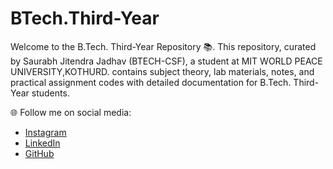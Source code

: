 # BTech.Third-Year
Welcome to the B.Tech. Third-Year Repository 📚.
This repository, curated by Saurabh Jitendra Jadhav (BTECH-CSF), a student at MIT WORLD PEACE UNIVERSITY,KOTHURD. contains subject theory, lab materials, notes, and practical assignment codes with detailed documentation for B.Tech. Third-Year students.

🌐 Follow me on social media:
   - [Instagram](https://instagram.com/saurabhjadhav_sj?igshid=MzMyNGUyNmU2YQ==)
   - [LinkedIn](https://www.linkedin.com/in/saurabh-jadhav-44825b261/)
   - [GitHub](https://github.com/Saurabh3207)
